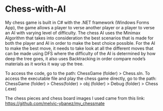 # Chess-with-AI

My chess game is built in C# with the .NET framework (Windows Forms App), the game allows a player to verse another player or a player to verse an AI with varying level of difficulty. The chess AI uses the Minimax Algorithm that takes into consideration the best scenarios that is made for both the player and AI in order to make the best choice possible. For the AI to make the best move, it needs to take look at all the different moves that can be made using DFS where the difficulty of the AI is determined by how deep the tree goes, it also uses Backtracking in order compare node’s materials as it works it way up the tree.

To access the code, go to the path: ChessGame (folder) > Chess.sln.
To access the executable file and play the chess game directly, go to the path: ChessGame (folder) > Chess(folder) > obj (folder) > Debug (folder) > Chess (.exe)

The chess pieces and chess board images I used came from this link: https://github.com/melvic-ybanez/my_chessmate
